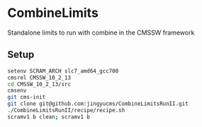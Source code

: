 # CombineLimits
Standalone limits to run with combine in the CMSSW framework

## Setup

```bash
setenv SCRAM_ARCH slc7_amd64_gcc700
cmsrel CMSSW_10_2_13
cd CMSSW_10_2_13/src
cmsenv
git cms-init
git clone git@github.com:jingyucms/CombineLimitsRunII.git
./CombineLimitsRunII/recipe/recipe.sh
scramv1 b clean; scramv1 b 
```
